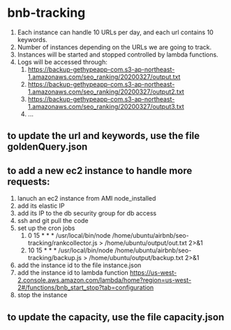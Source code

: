 # bnb-tracking
1. Each instance can handle 10 URLs per day, and each url contains 10 keywords.
1. Number of instances depending on the URLs we are going to track.
1. Instances will be started and stopped controlled by lambda functions.
1. Logs will be accessed through:
   1. https://backup-gethypeapp-com.s3-ap-northeast-1.amazonaws.com/seo_ranking/20200327/output.txt
   1. https://backup-gethypeapp-com.s3-ap-northeast-1.amazonaws.com/seo_ranking/20200327/output2.txt
   1. https://backup-gethypeapp-com.s3-ap-northeast-1.amazonaws.com/seo_ranking/20200327/output3.txt
   1. ...


## to update the url and keywords, use the file goldenQuery.json

## to add a new ec2 instance to handle more requests:
1. lanuch an ec2 instance from AMI node_installed
1. add its elastic IP
1. add its IP to the db security group for db access
1. ssh and git pull the code
1. set up the cron jobs
   1. 0 15 * * * /usr/local/bin/node /home/ubuntu/airbnb/seo-tracking/rankcollector.js > /home/ubuntu/output/out.txt 2>&1
   1. 10 15 * * * /usr/local/bin/node /home/ubuntu/airbnb/seo-tracking/backup.js > /home/ubuntu/output/backup.txt 2>&1
1. add the instance id to the file instance.json
1. add the instance id to lambda function https://us-west-2.console.aws.amazon.com/lambda/home?region=us-west-2#/functions/bnb_start_stop?tab=configuration
1. stop the instance


## to update the capacity, use the file capacity.json
